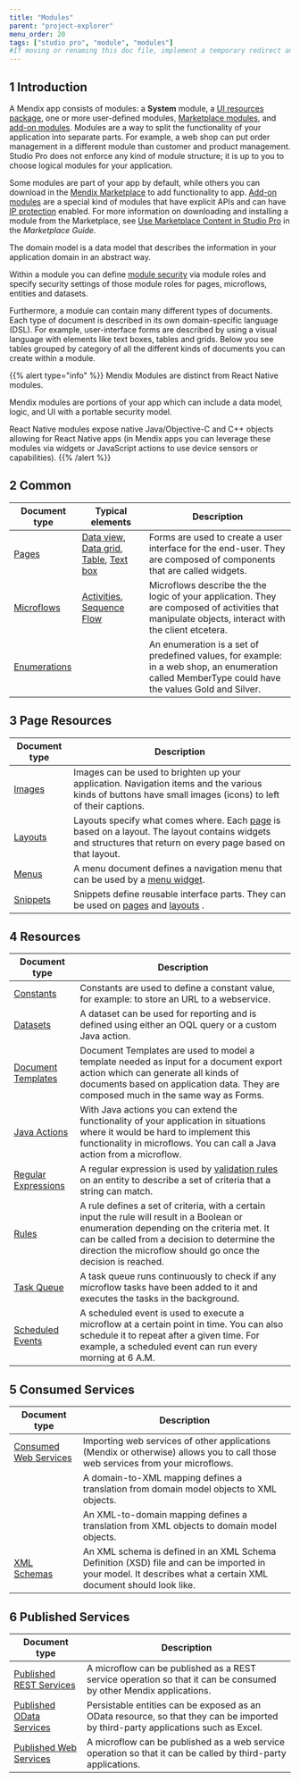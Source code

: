 ```yaml
---
title: "Modules"
parent: "project-explorer"
menu_order: 20
tags: ["studio pro", "module", "modules"]
#If moving or renaming this doc file, implement a temporary redirect and let the respective team know they should update the URL in the product. See Mapping to Products for more details.
---
```


## 1 Introduction

A Mendix app consists of modules: a **System** module, a [UI resources package](ui-resources-package), one or more user-defined modules, [Marketplace modules](/appstore/modules), and [add-on modules](add-on-module). Modules are a way to split the functionality of your application into separate parts. For example, a web shop can put order management in a different module than customer and product management. Studio Pro does not enforce any kind of module structure; it is up to you to choose logical modules for your application.

Some modules are part of your app by default, while others you can download in the [Mendix Marketplace](https://marketplace.mendix.com/) to add functionality to app. [Add-on modules](add-on-module) are a special kind of modules that have explicit APIs and can have [IP protection](/appstore/creating-content/sol-ip-protection) enabled. For more information on downloading and installing a module from the Marketplace, see [Use Marketplace Content in Studio Pro](/appstore/general/app-store-content) in the *Marketplace Guide*. 

The domain model is a data model that describes the information in your application domain in an abstract way.

Within a module you can define [module security](module-security) via module roles and specify security settings of those module roles for pages, microflows, entities and datasets.

Furthermore, a module can contain many different types of documents. Each type of document is described in its own domain-specific language (DSL). For example, user-interface forms are described by using a visual language with elements like text boxes, tables and grids. Below you see tables grouped by category of all the different kinds of documents you can create within a module.

{{% alert type="info" %}}
Mendix Modules are distinct from React Native modules. 

Mendix modules are portions of your app which can include a data model, logic, and UI with a portable security model. 

React Native modules expose native Java/Objective-C and C++ objects allowing for React Native apps (in Mendix apps you can leverage these modules via widgets or JavaScript actions to use device sensors or capabilities).
{{% /alert %}}

## 2 Common

| Document type | Typical elements | Description |
| --- | --- | --- |
| [Pages](pages) | [Data view](data-view), [Data grid](data-grid), [Table](table), [Text box](text-box) | Forms are used to create a user interface for the end-user. They are composed of components that are called widgets. |
| [Microflows](microflows) | [Activities](activities), [Sequence Flow](sequence-flow) | Microflows describe the the logic of your application. They are composed of activities that manipulate objects, interact with the client etcetera. |
| [Enumerations](enumerations) |   | An enumeration is a set of predefined values, for example: in a web shop, an enumeration called MemberType could have the values Gold and Silver. |

## 3 Page Resources

| Document type | Description |
| --- | --- |
| [Images](images) | Images can be used to brighten up your application. Navigation items and the various kinds of buttons have small images (icons) to left of their captions. |
| [Layouts](layout) | Layouts specify what comes where. Each  [page](page) is based on a layout. The layout contains widgets and structures that return on every page based on that layout.  |
| [Menus](menu) | A menu document defines a navigation menu that can be used by a  [menu widget](menu-widgets). |
| [Snippets](snippet) | Snippets define reusable interface parts. They can be used on  [pages](page) and  [layouts](layout) . |

## 4 Resources

| Document type | Description |
| --- | --- |
| [Constants](constants) | Constants are used to define a constant value, for example: to store an URL to a webservice. |
| [Datasets](data-sets) | A dataset can be used for reporting and is defined using either an OQL query or a custom Java action. |
| [Document Templates](document-templates) | Document Templates are used to model a template needed as input for a document export action which can generate all kinds of documents based on application data. They are composed much in the same way as Forms. |
| [Java Actions](java-actions) | With Java actions you can extend the functionality of your application in situations where it would be hard to implement this functionality in microflows. You can call a Java action from a microflow. |
| [Regular Expressions](regular-expressions) | A regular expression is used by [validation rules](validation-rules) on an entity to describe a set of criteria that a string can match. |
| [Rules](rules) | A rule defines a set of criteria, with a certain input the rule will result in a Boolean or enumeration depending on the criteria met. It can be called from a decision to determine the direction the microflow should go once the decision is reached. |
| [Task Queue](task-queue) | A task queue runs continuously to check if any microflow tasks have been added to it and executes the tasks in the background. |
| [Scheduled Events](scheduled-events) | A scheduled event is used to execute a microflow at a certain point in time. You can also schedule it to repeat after a given time. For example, a scheduled event can run every morning at 6 A.M. |

## 5 Consumed Services

| Document type | Description |
| --- | --- |
| [Consumed Web Services](consumed-web-services) | Importing web services of other applications (Mendix or otherwise) allows you to call those web services from your microflows. |
|  | A domain-to-XML mapping defines a translation from domain model objects to XML objects. |
|  | An XML-to-domain mapping defines a translation from XML objects to domain model objects. |
| [XML Schemas](xml-schemas) | An XML schema is defined in an XML Schema Definition (XSD) file and can be imported in your model. It describes what a certain XML document should look like. |

## 6 Published Services

| Document type | Description |
| --- | --- |
| [Published REST Services](published-rest-services) | A microflow can be published as a REST service operation so that it can be consumed by other Mendix applications. |
| [Published OData Services](published-odata-services) | Persistable entities can be exposed as an OData resource, so that they can be imported by third-party applications such as Excel. |
| [Published Web Services](published-web-services) | A microflow can be published as a web service operation so that it can be called by third-party applications. |
